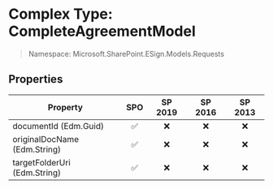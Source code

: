 # Complex Type: CompleteAgreementModel

> Namespace: Microsoft.SharePoint.ESign.Models.Requests

## Properties

Property | SPO | SP 2019 | SP 2016 | SP 2013
----------|:---:|:-------:|:-------:|:-------:
documentId (Edm.Guid) | ✅ | ❌ | ❌ | ❌
originalDocName (Edm.String) | ✅ | ❌ | ❌ | ❌
targetFolderUri (Edm.String) | ✅ | ❌ | ❌ | ❌